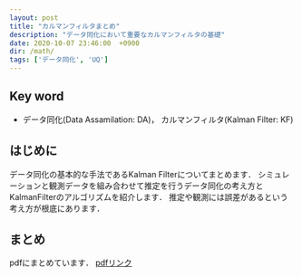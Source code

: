 ```yaml
---
layout: post
title: "カルマンフィルタまとめ"
description: "データ同化において重要なカルマンフィルタの基礎"
date: 2020-10-07 23:46:00  +0900
dir: /math/
tags: ['データ同化', 'UQ']
---
```

## Key word
- データ同化(Data Assamilation: DA)， カルマンフィルタ(Kalman Filter: KF)

## はじめに
データ同化の基本的な手法であるKalman Filterについてまとめます．
シミュレーションと観測データを組み合わせて推定を行うデータ同化の考え方とKalmanFilterのアルゴリズムを紹介します．
推定や観測には誤差があるという考え方が根底にあります．

## まとめ
pdfにまとめています．
[pdfリンク](/math/pdf/kalman_filter.pdf)
